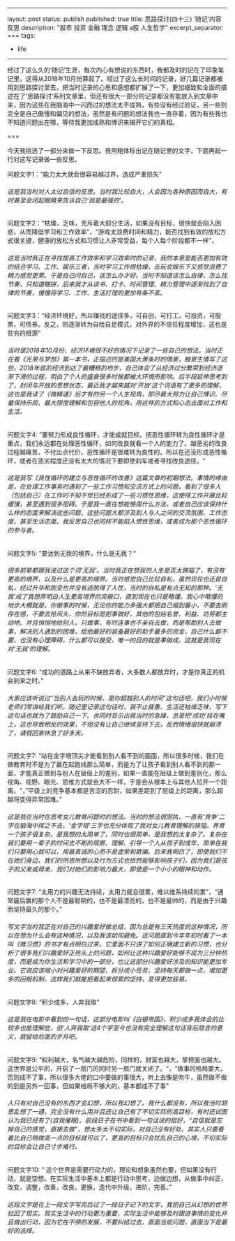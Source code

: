
---
layout: post
status: publish
published: true
title: 思路探讨(四十三) ‘随记’内容反思
description: "股市 投资 金融 理念 逻辑 a股 人生哲学"
excerpt_separator: ===
tags:
- life
---


经过了这么久的‘随记’生涯，每次内心有想说的东西时，我都及时的记在了印象笔记里，这得从2018年10月份算起了。经过了这么长时间的记录，好几篇记录都被用到思路探讨里去，把当时记录的心思和感想都扩展了一下，更加细致和全面的描述在了‘思路探讨’系列文章里，但还有很大一部分的记录都没有能放入到文章中来，因为这些在我脑海中一闪而过的想法太不成熟，有些没有经过验证，另一些则完全是自己傲慢和偏见的想法，虽然是有问题的想法我也一直存着，因为有些我也不知道问题出在哪，等待我更加成熟和博识来揭开它们的真相。

===

今天我挑选了一部分来做一下反思。我用粗体标出记在随记里的文字，下面再起一行对这写记录做一些反思。

问题文字1：“能力太大就会很容易越过界，造成严重损失”

###### 这是我当时对人太过自信的反思。当时我比较自大，人会因为各种原因而自大，有时甚至会闭起眼睛来告诉自己‘我是最强的’。

问题文字2：“枯燥，乏味，充斥着大部分生活，如果没有目标，很快就会陷入困惑，从而降低学习和工作效率”，“游戏太浪费时间和精力，能否找到有效的放松方式很关键，健康的放松方式和习惯让人非常受益，每个人每个阶段都不一样”，

###### 这是当时我正在寻找提高工作效率和学习效率时的记录，我的本意是能否更加有效的结合学习、工作、娱乐三者，当时学习工作很枯燥，去玩会娱乐下又感觉浪费了精力感觉更累。于是自己问自己，该怎么办才好。当时不知道该怎么自律，怎么找节奏，只知道瞎拼，后来我才从读书、打卡、时间管理、精力管理中逐渐找到了自律的节奏，慢慢将学习、工作、生活打理的更加有条不紊。


问题文字3：“经济环境好，所以赚钱的途径多，可自创，可打工，可投资，可股票，可债券。反之，则逐渐转为自给自足模式，对外界的不信任程度增加，这也是贫穷的根源“

###### 当时是2018年10月份，经济环境很不好的情况下记录了一些自己的想法。当时正在看《光荣与梦想》第一本书，正描述的是美国大萧条时的情景，触景生情写了这些。2018年底的经济到达了最糟糕的地步，自己体会了从经济过分繁荣到经济逐渐下滑的过程，明白了个人的盛衰很多时候都被大环境所影响。后半段延伸思考到了，封闭与开放的思想状态，最近我才越来越对‘开放’这个词语有了更多的理解，这也是我读了《微精通》后才有的另一个人生视角，即尽最大努力让自己博识、尽量保持乐观、最大限度理解和包容他人的视角，用这样的方式和心态去面对工作和生活。

问题文字4: ”要努力形成良性循环，才能成就目标。把恶性循环转为良性循环才是重点，我们永远都在处理恶性循环，如何改良就看一个人的能力了。越恶劣的改良过程越痛苦，不付出点代价，恶性循环是很难转为良性的。所以在还没形成恶性循环，或者在恶劣程度还没有太大的情况下要即使刹车或者寻找改良途径。“

###### 这是我写《良性循环的建立与恶性循环的改善》这篇文章的初期想法。事情的缘由是，在处理工作事务时遇到了一些工作习惯和交流方式上的问题，看到了很多人（包括自己）在工作时不知不觉已经形成了一些习惯性思维，这使得工作开展比较缓慢，甚至遇到很多阻碍。于是我一直在想能够用什么方法，或者自己应该保持什么样的态度来解决这些问题，这些问题大都涉及到人与人之间的交流氛围，工作态度，甚至生活态度。我反思自己也同样不能陷入惯性思维，或者成为那个恶性循环的参与者。

问题文字5: ”要达到无我的境界，什么是无我？“

###### 很多前辈都跟我说过这个词‘无我’。当时我正在想我的人生是否太狭隘了，有没有更高的境界，以及什么是更高的境界。当时感觉自己比较自私，虽然现在也还是自私，经过升华和脱变也并没有逃脱得了人性，当时的自私是有点无知的那种。‘无我’成了我想弄明白人生更高境界的突破口，直到现在也只是略懂。我心中略懂的地步大概就是，你做事的时候，无论你的能力多强大都把自己缩到最小，不要去刷存在感，不要去抢风头，你的目标是把事做好，其他的包括名誉、利益、功劳都主动地、并且悄悄地给别人，只做事，有时连事也不亲自去做，而是帮助别人去做事，解决别人遇到的困难，给他最好的装备最好的助手最多的资金，自己什么都不要，也没有心理障碍，什么都可以接受，唯一的目的就是事做成，这就是我现在对‘无我’的理解。

问题文字6: “成功的道路上从来不缺放弃者，大多数人都放弃时，才是你真正的机会到来之时。”

###### 大家应该听说过“当别人去玩的时候，是你超越别人的时间”这句话吧，我们小时候老师们常讲给我们听。随记里记录这句话时，我不止疲惫、生活还枯燥乏味，写下这句话也就为了鼓励自己一下。也同时显示出我当时的急躁，总是把‘成功’挂在嘴上，这也导致相反的效果，不但没有让自己继续坚持下去，反而情绪很快就崩溃了，请假回家休息了好多天。

问题文字7: “站在金字塔顶尖才能看到别人看不到的画面，所以很多时候，我们在做教育时不是为了赢在起跑线那么简单，而是为了让孩子看到别人看不到的那一面，才能真正做到与别人在层级上的差别，如果一直能在层级上做到差别化，那么视角、视野、眼光、思维方式就会大不一样，于是会从根本上与其他人拉开一个距离。“，”平级上的竞争基本都是苦涩的忍耐，如果差距到了层级上的距离，那么超越将变得异常困难。”

###### 这是我在当时在思考女儿教育问题时的想法。当时的想法很固执，一直有‘竞争’二字在脑海中挥之不去，‘金字塔’三字也充分体现了我对女儿教育理解的狭隘。养育一个孩子很复杂，是我想的太简单了，同时也很简单，是我想的太复杂了。复杂在我们要用一辈子的时间去不断的观察、理解、引导一个人从孩子到成年，简单在我们只要用心就可以，用最真诚的心而不是虚荣和欺骗。后来我明白了，即使我们不在她们身边，我们的所思所想以及行为方式也依然能够影响孩子们，因为我们是孩子的父亲或母亲，我们对她们的影响力最大，即使是一个小小的眼神和动作。

问题文字7: “太用力的兴趣无法持续，太用力就会很累，难以维系持续的累”，“通常最后赢的那个人不是最聪明的，也不是最漂亮的，也不是最帅的，而是由于兴趣而坚持最久的那个。”

###### 写文字当时我正在对自己的兴趣爱好做总结，因为总是有三天热度的这种情况，所以在想为什么会有这种情况，以及我该如何避免。这问题直到今年年初时看了一本叫《微习惯》的书才有点明白过来，它里面不只讲了如何正确建立新的习惯，也分析了很多我们兴趣爱好正热头上的问题，如何让这种兴趣爱好能够不成为三分钟热度，而是成为你生活和学习中的一部分，也让这部分兴趣爱好涉及的知识能更加专业。它说应该缩小对兴趣爱好的期望，拆分成小任务，坚持每天都做一点，增加更多的回报机制，这样我们就能把看起来很累的坚持，变得更加容易。

问题文字8: “积少成多，人弃我取”

###### 这是我在电影中看到的一句话，这部分电影叫《白银帝国》，积少成多我体会的比较多也能理解些，但‘人弃我取‘这4个字至今也没有完全理解这句话背后隐含的意义，就留给后面的岁月吧。

问题文字9: “权利越大，名气越大越危险，同样的，财富也越大，掌控面也越大。这世界是公平的，开启了一扇门的同时另一扇门就关闭了。“，“做事的格局要大，否则成不了事，所以很多大佬的口中要做的事很大，听上去像是吹牛，虽然做不做的到是另外一回事，但如果格局不够大的，基本都成不了事”

###### 人只有对自己没有的东西才会幻想，所以我幻想了。我什么都没有，所以我当时胡思乱想了一通，完全没有什么用并且还让自己有了不切实际的高目标，有时还试图认为我已经有了(自我催眠)。前段日子在书中看到一句话说的挺好，“自信就是忘掉自己的感觉，直接去做”，想太多太不切实际，对自己没有好处。其实人只要看着比自己稍微高一点的目标就可以了，更高的目标只会扰乱自己的心境，不切实际的目标会让自己寸步难行。

问题文字10: “ 这个世界是需要行动力的，理论和想象虽然也要，但如果没有行动，就是空想。在实际生活中基本上都是行动中思考，边做边想，从做事中纠正，改变，调整，改善，改良，更换，迭代中升级，进阶，完善。”

###### 这段文字是在上一段文字写完后过了一段日子记下的文字，我把自己从幻想的世界拉回了现实。现实生活中的行动更为重要，实际生活中能够及时跟进事情的变化并且做出行动，因为它在不停的发展，不要纠结过去，直面当前问题，直面当下是最好的选择。

